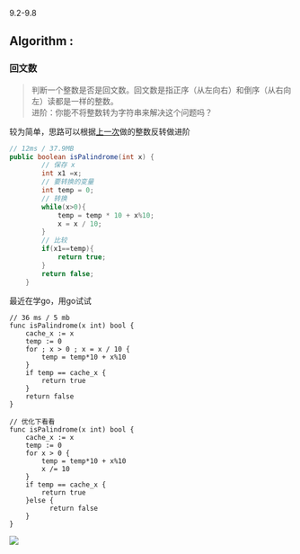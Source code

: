 9.2-9.8
## Algorithm :
### 回文数 
> 判断一个整数是否是回文数。回文数是指正序（从左向右）和倒序（从右向左）读都是一样的整数。  
> 进阶：你能不将整数转为字符串来解决这个问题吗？  

较为简单，思路可以根据[上一次](https://github.com/lucasIsfyf/arts/blob/master/2019/auguest/last-arts.md)做的整数反转做进阶
```java
// 12ms / 37.9MB
public boolean isPalindrome(int x) {
        // 保存 x
        int x1 =x;
        // 要转换的变量
        int temp = 0;
        // 转换
        while(x>0){
            temp = temp * 10 + x%10;
            x = x / 10;
        }
        // 比较
        if(x1==temp){
            return true;
        }
        return false;
    }
```
最近在学go，用go试试
```golang
// 36 ms / 5 mb
func isPalindrome(x int) bool {
    cache_x := x
    temp := 0 
    for ; x > 0 ; x = x / 10 {
        temp = temp*10 + x%10
    }
    if temp == cache_x {
        return true
    }
    return false 
}

// 优化下看看
func isPalindrome(x int) bool {
    cache_x := x
    temp := 0 
    for x > 0 {
        temp = temp*10 + x%10
        x /= 10
    }
    if temp == cache_x {
        return true
    }else {
          return false
    }
}
```
![](https://user-gold-cdn.xitu.io/2019/9/4/16cfa5eddc501f3d?w=904&h=286&f=png&s=28119)



### 
